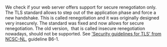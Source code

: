 We check if your web server offers support for secure renegotiaton only. The TLS standard allows to step out of the application phase and force a new handshake. This is called renegotiation and it was originally designed very insecurely. The standard was fixed and now allows for secure renegotiation. The old version,  that is called insecure renegotiation nowadays, should not be supported. See ['Security guidelines for TLS' from NCSC-NL](https://www.ncsc.nl/actueel/whitepapers/ict-beveiligingsrichtlijnen-voor-transport-layer-security-tls.html), guideline B6-1.
